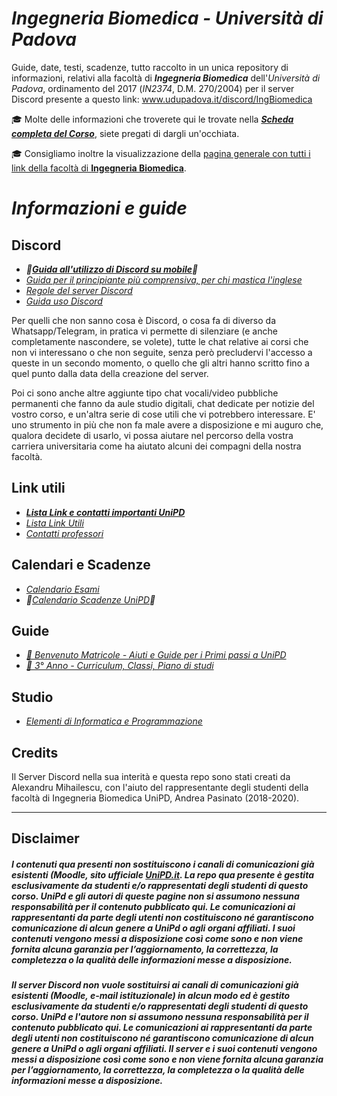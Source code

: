 # ***Ingegneria Biomedica** - Università di Padova*

Guide, date, testi, scadenze, tutto raccolto in un unica repository di informazioni, relativi alla facoltà di ***Ingegneria Biomedica*** dell'*Università di Padova*, ordinamento del 2017 (*IN2374*, D.M. 270/2004) per il server Discord presente a questo link: www.udupadova.it/discord/IngBiomedica


🎓 Molte delle informazioni che troverete qui le trovate nella [***Scheda completa del Corso***](https://didattica.unipd.it/off/2019/LT/IN/IN2374), siete pregati di dargli un'occhiata.

🎓 Consigliamo inoltre la visualizzazione della [pagina generale con tutti i link della facoltà di **Ingegneria Biomedica**](https://www.unipd.it/offerta-didattica/corsi-di-laurea-triennale/ingegneria?ordinamento=2017&key=IN2374&tipo=L&scuola=IN).

# *Informazioni e guide*

## Discord 

- ***🚧[Guida all'utilizzo di Discord su mobile](http://tiny.cc/guidaDiscord)🚧***
- *[Guida per il principiante più comprensiva, per chi mastica l'inglese](https://support.discord.com/hc/it/articles/360045138571)*
- *[Regole del server Discord](/Dati/Altro/regole.md)*
- *[Guida uso Discord](http://tiny.cc/guidaDiscord)*

Per quelli che non sanno cosa è Discord, o cosa fa di diverso da Whatsapp/Telegram, in pratica vi permette di silenziare (e anche completamente nascondere, se volete), tutte le chat relative ai corsi che non vi interessano o che non seguite, senza però precludervi l'accesso a queste in un secondo momento, o quello che gli altri hanno scritto fino a quel punto dalla data della creazione del server. 

Poi ci sono anche altre aggiunte tipo chat vocali/video pubbliche permanenti che fanno da aule studio digitali, chat dedicate per notizie del vostro corso, e un'altra serie di cose utili che vi potrebbero interessare. E' uno strumento in più che non fa male avere a disposizione e mi auguro che, qualora decidete di usarlo, vi possa aiutare nel percorso della vostra carriera universitaria come ha aiutato alcuni dei compagni della nostra facoltà.

## Link utili

- ***[Lista Link e contatti importanti UniPD](/Dati/Guide/Link%20e%20Contatti%20Unipd.md)***
- *[Lista Link Utili](/Dati/Guide/Link%20utili.md)*
- *[Contatti professori](/Dati/Altro/Contatti%20tutti%20insegnanti%20UniPD.md)*

## Calendari e Scadenze

- *[Calendario Esami](http://agendastudentiunipd.easystaff.it/index.php?view=easytest&_lang=it)*
- *🚧[Calendario Scadenze UniPD](/Dati/Calendari/Scadenze%20UniPD.md)🚧*

## Guide

- *[🌱 Benvenuto Matricole - Aiuti e Guide per i Primi passi a UniPD](/Dati/Guide/benvenutoMatricole.md)* <!-- - *[🚧🌳 2° Anno 🚧]()*-->
- *[🍂 3° Anno - Curriculum, Classi, Piano di studi](/Dati/Guide/Curriculum_e_Classi.md)*

## Studio

- *[Elementi di Informatica e Programmazione](/Dati/Studio/II_anno/EIP/README.md)* <!-- - *[🚧🌳 2° Anno 🚧]()*-->
<!--- *[Biomeccanica - chat domande da discord](Dati/Studio/III_anno/Biomeccanica/1e2-biomeccanica-domande.html)*-->


## Credits

Il Server Discord nella sua interità e questa repo sono stati creati da Alexandru Mihailescu, con l'aiuto del rappresentante degli studenti della facoltà di Ingegneria Biomedica UniPD, Andrea Pasinato (2018-2020).

---

## Disclaimer

##### *I contenuti qua presenti non sostituiscono i canali di comunicazioni già esistenti (Moodle, sito ufficiale [UniPD.it](unipd.it). La repo qua presente è gestita esclusivamente da studenti e/o rappresentati degli studenti di questo corso. UniPd e gli autori di queste pagine non si assumono nessuna responsabilità per il contenuto pubblicato qui. Le comunicazioni ai rappresentanti da parte degli utenti non costituiscono né garantiscono comunicazione di alcun genere a UniPd o agli organi affiliati. I suoi contenuti vengono messi a disposizione così come sono e non viene fornita alcuna garanzia per l’aggiornamento, la correttezza, la completezza o la qualità delle informazioni messe a disposizione.*

##### *Il server Discord non vuole sostituirsi ai canali di comunicazioni già esistenti (Moodle, e-mail istituzionale) in alcun modo ed è gestito esclusivamente da studenti e/o rappresentati degli studenti di questo corso. UniPd e l'autore non si assumono nessuna responsabilità per il contenuto pubblicato qui. Le comunicazioni ai rappresentanti da parte degli utenti non costituiscono né garantiscono comunicazione di alcun genere a UniPd o agli organi affiliati. Il server e i suoi contenuti vengono messi a disposizione così come sono e non viene fornita alcuna garanzia per l’aggiornamento, la correttezza, la completezza o la qualità delle informazioni messe a disposizione.*

